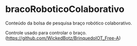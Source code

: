 # bracoRoboticoColaborativo
Conteúdo da bolsa de pesquisa braço robótico colaborativo.


Controle usado para controlar o braço.
(https://github.com/WickedBotz/BrinquedoIOT_Free-A)